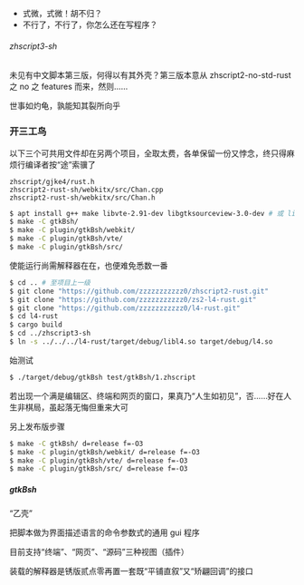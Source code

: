 + 式微，式微！胡不归？
+ 不行了，不行了，你怎么还在写程序？

###### zhscript3-sh

未见有中文脚本第三版，何得以有其外壳？第三版本意从 zhscript2-no-std-rust 之 no 之 features 而来，然则……

世事如灼龟，孰能知其裂所向乎

### 开三工鸟

以下三个可共用文件却在另两个项目，全取太费，各单保留一份又悖念，终只得麻烦行编译者按“途”索骥了

```
zhscript/gjke4/rust.h
zhscript2-rust-sh/webkitx/src/Chan.cpp
zhscript2-rust-sh/webkitx/src/Chan.h
```

```bash
$ apt install g++ make libvte-2.91-dev libgtksourceview-3.0-dev # 或 libwebkit2gtk-4.0-dev 
$ make -C gtkBsh/
$ make -C plugin/gtkBsh/webkit/
$ make -C plugin/gtkBsh/vte/
$ make -C plugin/gtkBsh/src/
```

使能运行尚需解释器在在，也便难免悉数一番

```bash
$ cd .. # 至项目上一级
$ git clone "https://github.com/zzzzzzzzzzz0/zhscript2-rust.git"
$ git clone "https://github.com/zzzzzzzzzzz0/zs2-l4-rust.git"
$ git clone "https://github.com/zzzzzzzzzzz0/l4-rust.git"
$ cd l4-rust
$ cargo build
$ cd ../zhscript3-sh
$ ln -s ../../../l4-rust/target/debug/libl4.so target/debug/l4.so
```

始测试

```bash
$ ./target/debug/gtkBsh test/gtkBsh/1.zhscript
```

若出现一个满是编辑区、终端和网页的窗口，果真乃“人生如初见”，否……好在人生非棋局，虽起落无悔但重来大可

另上发布版步骤

```bash
$ make -C gtkBsh/ d=release f=-O3 
$ make -C plugin/gtkBsh/webkit/ d=release f=-O3 
$ make -C plugin/gtkBsh/vte/ d=release f=-O3 
$ make -C plugin/gtkBsh/src/ d=release f=-O3 
```

##### gtkBsh

“乙壳”

把脚本做为界面描述语言的命令参数式的通用 gui 程序

目前支持“终端”、“网页”、“源码”三种视图（插件）

装载的解释器是锈版贰点零再置一套既“平铺直叙”又“矫翩回调”的接口

